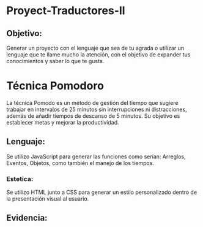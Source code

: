 # Proyect-Traductores-ll
## Objetivo:
Generar un proyecto con el lenguaje que sea de tu agrada o utilizar un lenguaje que te llame mucho la atención, con el objetivo de expander tus conocimientos y saber lo que te gusta.

# Técnica Pomodoro
La técnica Pomodo es un método de gestión del tiempo que sugiere trabajar en intervalos de 25 minutos sin interrupciones ni distracciones, además de añadir tiempos de descanso de 5 minutos.
Su objetivo es establecer metas y mejorar la productividad.

## Lenguaje:
Se utilizo JavaScript para generar las funciones como serían: Arreglos, Eventos, Objetos, como también el manejo de los tiempos.

### Estetica:
Se utilizo HTML junto a CSS para generar un estilo personalizado dentro de la presentación visual al usuario.

## Evidencia:
